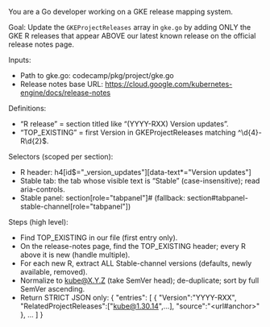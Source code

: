 You are a Go developer working on a GKE release mapping system.

Goal: Update the `GKEProjectReleases` array in `gke.go` by adding ONLY the GKE R releases that appear ABOVE our latest known release on the official release notes page.

Inputs:

- Path to gke.go: codecamp/pkg/project/gke.go
- Release notes base URL: https://cloud.google.com/kubernetes-engine/docs/release-notes

Definitions:

- “R release” = section titled like “(YYYY-RXX) Version updates”.
- “TOP_EXISTING” = first Version in GKEProjectReleases matching ^\d{4}-R\d{2}$.

Selectors (scoped per section):

- R header: h4[id$="\_version_updates"][data-text*="Version updates"]
- Stable tab: the tab whose visible text is “Stable” (case-insensitive); read aria-controls.
- Stable panel: section[role="tabpanel"]#<aria-controls> (fallback: section#tabpanel-stable-channel[role="tabpanel"])

Steps (high level):

- Find TOP_EXISTING in our file (first entry only).
- On the release-notes page, find the TOP_EXISTING header; every R above it is new (handle multiple).
- For each new R, extract ALL Stable-channel versions (defaults, newly available, removed).
- Normalize to kube@X.Y.Z (take SemVer head); de-duplicate; sort by full SemVer ascending.
- Return STRICT JSON only:
  { "entries": [ { "Version":"YYYY-RXX", "RelatedProjectReleases":["kube@1.30.14",...], "source":"<url#anchor>" }, ... ] }
